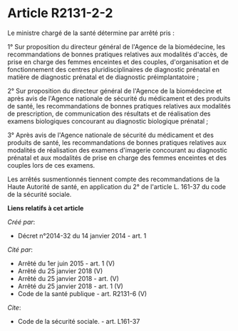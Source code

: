 # Article R2131-2-2

Le ministre chargé de la santé détermine par arrêté pris : 

1° Sur proposition du directeur général de l'Agence de la biomédecine, les recommandations de bonnes pratiques relatives aux
modalités d'accès, de prise en charge des femmes enceintes et des couples, d'organisation et de fonctionnement des centres
pluridisciplinaires de diagnostic prénatal en matière de diagnostic prénatal et de diagnostic préimplantatoire ; 

2° Sur proposition du directeur général de l'Agence de la biomédecine et après avis de l'Agence nationale de sécurité du
médicament et des produits de santé, les recommandations de bonnes pratiques relatives aux modalités de prescription, de
communication des résultats et de réalisation des examens biologiques concourant au diagnostic biologique prénatal ; 

3° Après avis de l'Agence nationale de sécurité du médicament et des produits de santé, les recommandations de bonnes
pratiques relatives aux modalités de réalisation des examens d'imagerie concourant au diagnostic prénatal et aux modalités de
prise en charge des femmes enceintes et des couples lors de ces examens. 

Les arrêtés susmentionnés tiennent compte des recommandations de la Haute Autorité de santé, en application du 2° de
l'article L. 161-37 du code de la sécurité sociale.

**Liens relatifs à cet article**

_Créé par_:

  - Décret n°2014-32 du 14 janvier 2014 - art. 1

_Cité par_:

  - Arrêté du 1er juin 2015 - art. 1 (V)
  - Arrêté du 25 janvier 2018 (V)
  - Arrêté du 25 janvier 2018 - art. (V)
  - Arrêté du 25 janvier 2018 - art. 1 (V)
  - Code de la santé publique - art. R2131-6 (V)

_Cite_:

  - Code de la sécurité sociale. - art. L161-37
